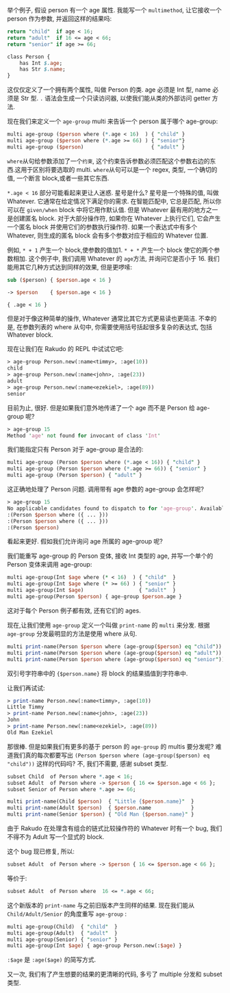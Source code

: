 

举个例子, 假设 person 有一个 age 属性. 我能写一个 `multimethod`, 让它接收一个 person 作为参数, 并返回这样的结果吗:

```perl
return "child"  if age < 16;
return "adult"  if 16 <= age < 66;
return "senior" if age >= 66;
```

```perl
class Person {
    has Int $.age;
    has Str $.name;
}
```
这仅仅定义了一个拥有两个属性, 叫做 Person 的类. age 必须是 Int 型, name 必须是 Str 型. `.` 语法会生成一个只读访问器, 以使我们能从类的外部访问 getter 方法.

现在我们来定义一个 `age-group` multi 来告诉一个 person 属于哪个 age-group:

```perl
multi age-group ($person where (*.age < 16)  ) { "child" }
multi age-group ($person where (*.age >= 66) ) { "senior"}
multi age-group ($person)                      { "adult" }
```

`where`从句给参数添加了一个`约束`, 这个约束告诉参数必须匹配这个参数右边的东西.这用于区别将要选取的 multi. `where`从句可以是一个 regex, 类型, 一个确切的值, 一个断言 block,或者一些其它东西.

`*.age < 16` 部分可能看起来更让人迷惑. 星号是什么? 星号是一个特殊的值, 叫做 Whatever. 它通常在给定情况下满足你的需求. 在智能匹配中, 它总是匹配, 所以你可以在 `given/when` block 中将它用作默认值. 但是 Whatever 最有用的地方之一是创建匿名 block. 对于大部分操作符, 如果你在 Whatever 上执行它们, 它会产生一个匿名 block 并使用它们的参数执行操作符. 如果一个表达式中有多个 Whatever, 则生成的匿名 block 会有多个参数对应于相应的 Whatever 位置.

例如, `* + 1` 产生一个 block,使参数的值加1. `* + *` 产生一个 block 使它的两个参数相加. 这个例子中, 我们调用 Whatever 的 `age`方法, 并询问它是否小于 16. 我们能用其它几种方式达到同样的效果, 但是更啰嗦:

```perl
sub ($person) { $person.age < 16 }
```

```perl
-> $person    { $person.age < 16 }
```

```perl
{ .age < 16 }
```
但是对于像这种简单的操作, Whatever 通常比其它方式更易读也更简洁. 不幸的是, 在参数列表的 where 从句中, 你需要使用括号括起很多复杂的表达式, 包括 Whatever block.

现在让我们在 Rakudo 的 REPL 中试试它吧:

```perl
> age-group Person.new(:name<timmy>, :age(10))
child
> age-group Person.new(:name<john>, :age(23))
adult
> age-group Person.new(:name<ezekiel>, :age(89))
senior
```

目前为止, 很好. 但是如果我们意外地传递了一个 age 而不是 Person 给 age-group 呢?

```perl
> age-group 15
Method 'age' not found for invocant of class 'Int'
```
我们能指定只有 Person 对于 age-group 是合法的:

```perl
multi age-group (Person $person where (*.age < 16)) { "child" }
multi age-group (Person $person where (*.age >= 66)) { "senior" }
multi age-group (Person $person) { "adult" } 
```

这正确地处理了 Person 问题. 调用带有 age 参数的 age-group 会怎样呢?

```perl
> age-group 15
No applicable candidates found to dispatch to for 'age-group'. Available candidates are:
:(Person $person where ({ ... }))
:(Person $person where ({ ... }))
:(Person $person)
```

看起来更好. 假如我们允许询问 age 所属的 age-group 呢?

我们能重写 age-group 的 Person 变体, 接收 Int 类型的 age, 并写一个单个的 Person 变体来调用 age-group:

```perl
multi age-group(Int $age where (* < 16)  ) { "child"  }
multi age-group(Int $age where (* >= 66) ) { "senior" }
multi age-group(Int $age)                  { "adult"  }
multi age-group(Person $person) { age-group $person.age }
```

这对于每个 Person 例子都有效, 还有它们的 ages.

现在,让我们使用 `age-group` 定义一个叫做 `print-name` 的 `multi` 来分发.
根据 `age-group` 分发最明显的方法是使用 where 从句.

```perl
multi print-name(Person $person where (age-group($person) eq "child")) { "Little {$person.name}" }
multi print-name(Person $person where (age-group($person) eq "adult")) { $person.name            }
multi print-name(Person $person where (age-group($person) eq "senior")){ "Old Man {$person.name}"}
```
双引号字符串中的 `{$person.name}` 将 block 的结果插值到字符串中.

让我们再试试:

```perl
> print-name Person.new(:name<timmy>, :age(10))
Little Timmy
> print-name Person.new(:name<john>, :age(23))
John
> print-name Person.new(:name<ezekiel>, :age(89))
Old Man Ezekiel
```

那很棒. 但是如果我们有更多的基于 person 的 `age-group` 的 multis 要分发呢? 难道我们真的每次都要写出 `(Person $person where (age-group($person) eq "child"))` 这样的代码吗? 不, 我们不需要, 感谢 subset 类型.

```perl
subset Child  of Person where *.age < 16;
subset Adult  of Person where -> $person { 16 <= $person.age < 66 };
subset Senior of Person where *.age >= 66;

multi print-name(Child $person)  { "Little {$person.name}"  }
multi print-name(Adult $person)  { $person.name             }
multi print-name(Senior $person) { "Old Man {$person.name}" }
```

由于 Rakudo 在处理含有组合的链式比较操作符的 Whatever 时有一个 bug, 我们不得不为 Adult 写一个显式的 block.

这个 bug 现已修复, 所以: 

```perl
subset Adult  of Person where -> $person { 16 <= $person.age < 66 };
```

等价于:

```perl
subset Adult  of Person where  16 <= *.age < 66;
```
这个新版本的 `print-name` 与之前旧版本产生同样的结果. 现在我们能从 `Child/Adult/Senior` 的角度重写 `age-group` :

```perl
multi age-group(Child)  { "child"  }
multi age-group(Adult)  { "adult"  }
multi age-group(Senior) { "senior" }
multi age-group(Int $age) { age-group Person.new(:$age) }
```

`:$age` 是 `:age($age)` 的简写方式.

又一次, 我们有了产生想要的结果的更清晰的代码, 多亏了 multiple 分发和 subset 类型.

